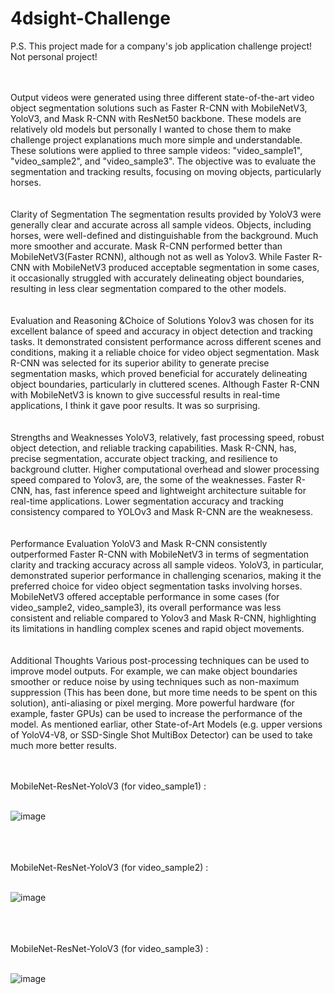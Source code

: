 # 4dsight-Challenge

P.S. This project made for a company's job application challenge project! Not personal project! <br /> 

<br /> <br /> 
Output videos were generated using three different state-of-the-art video object segmentation solutions such as Faster R-CNN with MobileNetV3, YoloV3, and Mask R-CNN with ResNet50 backbone. These models are relatively old models but personally I wanted to chose them to make challenge project explanations much more simple and understandable.
These solutions were applied to three sample videos: "video_sample1", "video_sample2", and "video_sample3". The objective was to evaluate the segmentation and tracking results, focusing on moving objects, particularly horses. 
<br /> <br /> <br /> 
Clarity of Segmentation
The segmentation results provided by YoloV3 were generally clear and accurate across all sample videos. Objects, including horses, were well-defined and distinguishable from the background. Much more smoother and accurate. Mask R-CNN performed better than MobileNetV3(Faster RCNN), although not as well as Yolov3. While Faster R-CNN with MobileNetV3 produced acceptable segmentation in some cases, it occasionally struggled with accurately delineating object boundaries, resulting in less clear segmentation compared to the other models.
<br /> <br /> <br /> 
Evaluation and Reasoning &Choice of Solutions
Yolov3 was chosen for its excellent balance of speed and accuracy in object detection and tracking tasks. It demonstrated consistent performance across different scenes and conditions, making it a reliable choice for video object segmentation. Mask R-CNN was selected for its superior ability to generate precise segmentation masks, which proved beneficial for accurately delineating object boundaries, particularly in cluttered scenes. Although Faster R-CNN with MobileNetV3 is known to give successful results in real-time applications, I think it gave poor results. It was so surprising.
<br /> <br /> <br /> 
Strengths and Weaknesses
YoloV3, relatively, fast processing speed, robust object detection, and reliable tracking capabilities. Mask R-CNN, has, precise segmentation, accurate object tracking, and resilience to background clutter. Higher computational overhead and slower processing speed compared to Yolov3, are, the some of the weaknesses. Faster R-CNN, has, fast inference speed and lightweight architecture suitable for real-time applications. Lower segmentation accuracy and tracking consistency compared to YOLOv3 and Mask R-CNN are the weaknesess.
<br /> <br /> <br /> 
Performance Evaluation
YoloV3 and Mask R-CNN consistently outperformed Faster R-CNN with MobileNetV3 in terms of segmentation clarity and tracking accuracy across all sample videos. YoloV3, in particular, demonstrated superior performance in challenging scenarios, making it the preferred choice for video object segmentation tasks involving horses. MobileNetV3 offered acceptable performance in some cases (for video_sample2,
video_sample3), its overall performance was less consistent and reliable compared to Yolov3 and Mask R-CNN, highlighting its limitations in handling complex scenes and rapid object movements.
<br /> <br /> <br /> 
Additional Thoughts
Various post-processing techniques can be used to improve model outputs. For example, we can make object boundaries smoother or reduce noise by using techniques such as non-maximum suppression (This has been done, but more time needs to be spent on this solution), anti-aliasing or pixel merging. More powerful hardware (for example, faster GPUs) can be used to increase the performance of the model.
As mentioned earliar, other State-of-Art Models (e.g. upper versions of YoloV4-V8, or SSD-Single Shot MultiBox Detector) can be used to take much more better results.
<br /> <br /> <br /> 

MobileNet-ResNet-YoloV3 (for video_sample1) : <br /> <br /> 

![image](https://github.com/JiyuuX/4dsight-Challenge/assets/139239394/4185e770-18bd-42e9-916e-dd5825ca8b71)

<br /> <br /> <br /> 
MobileNet-ResNet-YoloV3 (for video_sample2) : <br /> <br /> 

![image](https://github.com/JiyuuX/4dsight-Challenge/assets/139239394/d8749045-5bf9-4831-b3ca-5081ba820caa)

<br /> <br /> <br /> 
MobileNet-ResNet-YoloV3 (for video_sample3) : <br /> <br /> 

![image](https://github.com/JiyuuX/4dsight-Challenge/assets/139239394/bde8d9c4-8dfb-4960-a6c3-40b92d1c4076)

